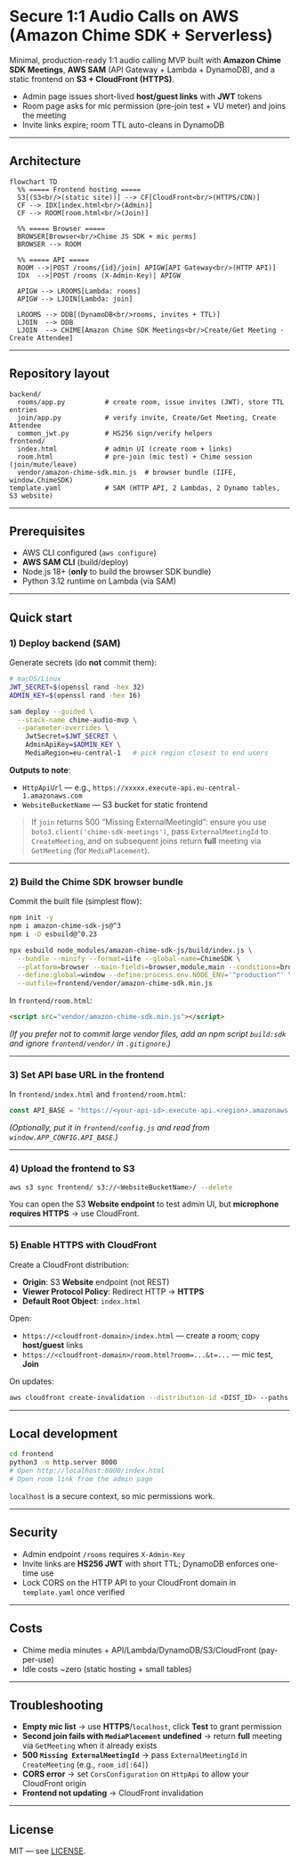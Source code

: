 # Secure 1:1 Audio Calls on AWS (Amazon Chime SDK + Serverless)

Minimal, production-ready 1:1 audio calling MVP built with **Amazon Chime SDK Meetings**, **AWS SAM** (API Gateway + Lambda + DynamoDB), and a static frontend on **S3 + CloudFront (HTTPS)**.

- Admin page issues short-lived **host/guest links** with **JWT** tokens  
- Room page asks for mic permission (pre-join test + VU meter) and joins the meeting  
- Invite links expire; room TTL auto-cleans in DynamoDB

---

## Architecture

```mermaid
flowchart TD
  %% ===== Frontend hosting =====
  S3[(S3<br/>(static site))] --> CF[CloudFront<br/>(HTTPS/CDN)]
  CF --> IDX[index.html<br/>(Admin)]
  CF --> ROOM[room.html<br/>(Join)]

  %% ===== Browser =====
  BROWSER[Browser<br/>Chime JS SDK + mic perms]
  BROWSER --> ROOM

  %% ===== API =====
  ROOM -->|POST /rooms/{id}/join| APIGW[API Gateway<br/>(HTTP API)]
  IDX  -->|POST /rooms (X-Admin-Key)| APIGW

  APIGW --> LROOMS[Lambda: rooms]
  APIGW --> LJOIN[Lambda: join]

  LROOMS --> DDB[(DynamoDB<br/>rooms, invites + TTL)]
  LJOIN  --> DDB
  LJOIN  --> CHIME[Amazon Chime SDK Meetings<br/>Create/Get Meeting · Create Attendee]
```

---

## Repository layout

```text
backend/
  rooms/app.py          # create room, issue invites (JWT), store TTL entries
  join/app.py           # verify invite, Create/Get Meeting, Create Attendee
  common_jwt.py         # HS256 sign/verify helpers
frontend/
  index.html            # admin UI (create room + links)
  room.html             # pre-join (mic test) + Chime session (join/mute/leave)
  vendor/amazon-chime-sdk.min.js  # browser bundle (IIFE, window.ChimeSDK)
template.yaml           # SAM (HTTP API, 2 Lambdas, 2 Dynamo tables, S3 website)
```

---

## Prerequisites

- AWS CLI configured (`aws configure`)
- **AWS SAM CLI** (build/deploy)
- Node.js 18+ (**only** to build the browser SDK bundle)
- Python 3.12 runtime on Lambda (via SAM)

---

## Quick start

### 1) Deploy backend (SAM)

Generate secrets (do **not** commit them):

```bash
# macOS/Linux
JWT_SECRET=$(openssl rand -hex 32)
ADMIN_KEY=$(openssl rand -hex 16)

sam deploy --guided \
  --stack-name chime-audio-mvp \
  --parameter-overrides \
    JwtSecret=$JWT_SECRET \
    AdminApiKey=$ADMIN_KEY \
    MediaRegion=eu-central-1   # pick region closest to end users
```

**Outputs to note**:
- `HttpApiUrl` — e.g., `https://xxxxx.execute-api.eu-central-1.amazonaws.com`
- `WebsiteBucketName` — S3 bucket for static frontend

> If `join` returns 500 “Missing ExternalMeetingId”: ensure you use `boto3.client('chime-sdk-meetings')`, pass `ExternalMeetingId` to `CreateMeeting`, and on subsequent joins return **full** meeting via `GetMeeting` (for `MediaPlacement`).

---

### 2) Build the Chime SDK browser bundle

Commit the built file (simplest flow):

```bash
npm init -y
npm i amazon-chime-sdk-js@^3
npm i -D esbuild@^0.23

npx esbuild node_modules/amazon-chime-sdk-js/build/index.js \
  --bundle --minify --format=iife --global-name=ChimeSDK \
  --platform=browser --main-fields=browser,module,main --conditions=browser \
  --define:global=window --define:process.env.NODE_ENV='"production"' \
  --outfile=frontend/vendor/amazon-chime-sdk.min.js
```

In `frontend/room.html`:

```html
<script src="vendor/amazon-chime-sdk.min.js"></script>
```

*(If you prefer not to commit large vendor files, add an npm script `build:sdk` and ignore `frontend/vendor/` in `.gitignore`.)*

---

### 3) Set API base URL in the frontend

In `frontend/index.html` and `frontend/room.html`:

```js
const API_BASE = "https://<your-api-id>.execute-api.<region>.amazonaws.com";
```

*(Optionally, put it in `frontend/config.js` and read from `window.APP_CONFIG.API_BASE`.)*

---

### 4) Upload the frontend to S3

```bash
aws s3 sync frontend/ s3://<WebsiteBucketName>/ --delete
```

You can open the S3 **Website endpoint** to test admin UI, but **microphone requires HTTPS** → use CloudFront.

---

### 5) Enable HTTPS with CloudFront

Create a CloudFront distribution:

- **Origin**: S3 **Website** endpoint (not REST)
- **Viewer Protocol Policy**: Redirect HTTP → **HTTPS**
- **Default Root Object**: `index.html`

Open:
- `https://<cloudfront-domain>/index.html` — create a room; copy **host/guest** links
- `https://<cloudfront-domain>/room.html?room=...&t=...` — mic test, **Join**

On updates:
```bash
aws cloudfront create-invalidation --distribution-id <DIST_ID> --paths "/*"
```

---

## Local development

```bash
cd frontend
python3 -m http.server 8000
# Open http://localhost:8000/index.html
# Open room link from the admin page
```

`localhost` is a secure context, so mic permissions work.

---

## Security

- Admin endpoint `/rooms` requires `X-Admin-Key`
- Invite links are **HS256 JWT** with short TTL; DynamoDB enforces one-time use
- Lock CORS on the HTTP API to your CloudFront domain in `template.yaml` once verified

---

## Costs

- Chime media minutes + API/Lambda/DynamoDB/S3/CloudFront (pay-per-use)
- Idle costs ~zero (static hosting + small tables)

---

## Troubleshooting

- **Empty mic list** → use **HTTPS**/`localhost`, click **Test** to grant permission
- **Second join fails with `MediaPlacement` undefined** → return **full** meeting via `GetMeeting` when it already exists
- **500 `Missing ExternalMeetingId`** → pass `ExternalMeetingId` in `CreateMeeting` (e.g., `room_id[:64]`)
- **CORS error** → set `CorsConfiguration` on `HttpApi` to allow your CloudFront origin
- **Frontend not updating** → CloudFront invalidation

---

## License

MIT — see [LICENSE](LICENSE).
